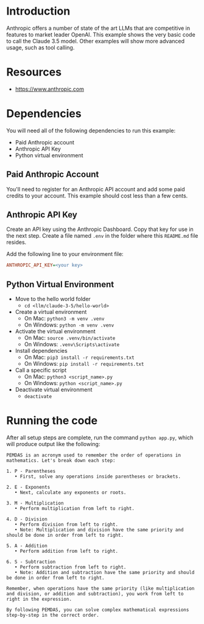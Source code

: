 # Introduction

Anthropic offers a number of state of the art LLMs that are competitive in features to market leader OpenAI. This example shows the very basic code to call the Claude 3.5 model. Other examples will show more advanced usage, such as tool calling.

# Resources

 - https://www.anthropic.com

# Dependencies

You will need all of the following dependencies to run this example:

 - Paid Anthropic account
 - Anthropic API Key
 - Python virtual environment

## Paid Anthropic Account

You'll need to register for an Anthropic API account and add some paid credits to your account. This example should cost less than a few cents.

## Anthropic API Key

Create an API key using the Anthropic Dashboard. Copy that key for use in the next step. Create a file named `.env` in the folder where this `README.md` file resides.

Add the following line to your environment file:

```ini
ANTHROPIC_API_KEY=<your key>
```

## Python Virtual Environment

 - Move to the hello world folder
   - `cd <llm/claude-3-5/hello-world>`
 - Create a virtual environment
   - On Mac: `python3 -m venv .venv`
   - On Windows: `python -m venv .venv`
 - Activate the virtual environment
   - On Mac: `source .venv/bin/activate`
   - On Windows: `.venv\Scripts\activate`
 - Install dependencies
   - On Mac: `pip3 install -r requirements.txt`
   - On Windows: `pip install -r requirements.txt`
 - Call a specific script
   - On Mac: `python3 <script_name>.py`
   - On Windows: `python <script_name>.py`
 - Deactivate virtual environment
   - `deactivate`

# Running the code

After all setup steps are complete, run the command `python app.py`, which will produce output like the following:

```text
PEMDAS is an acronym used to remember the order of operations in mathematics. Let's break down each step:

1. P - Parentheses
   • First, solve any operations inside parentheses or brackets.

2. E - Exponents
   • Next, calculate any exponents or roots.

3. M - Multiplication
   • Perform multiplication from left to right.

4. D - Division
   • Perform division from left to right.
   • Note: Multiplication and division have the same priority and should be done in order from left to right.

5. A - Addition
   • Perform addition from left to right.

6. S - Subtraction
   • Perform subtraction from left to right.
   • Note: Addition and subtraction have the same priority and should be done in order from left to right.

Remember, when operations have the same priority (like multiplication and division, or addition and subtraction), you work from left to right in the expression.

By following PEMDAS, you can solve complex mathematical expressions step-by-step in the correct order.
```